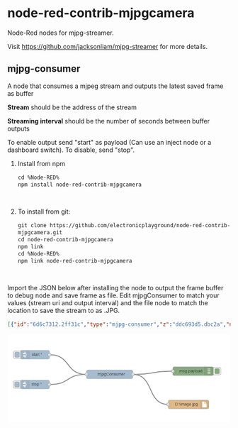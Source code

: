 # node-red-contrib-mjpgcamera

Node-Red nodes for mjpg-streamer.

Visit https://github.com/jacksonliam/mjpg-streamer for more details.



## mjpg-consumer

A node that consumes a mjpeg stream and outputs the latest saved frame as buffer

<p><b>Stream</b> should be the address of the stream</p>
<p><b>Streaming interval</b> should be the number of seconds between buffer outputs</p>

<p>To enable output send "start" as payload (Can use an inject node or a dashboard switch). To disable, send "stop".</p>

1. Install from npm

   ```shell
   cd %Node-RED%
   npm install node-red-contrib-mjpgcamera
   ```

   ​

2. To install from git:

   ```shell
   git clone https://github.com/electronicplayground/node-red-contrib-mjpgcamera.git
   cd node-red-contrib-mjpgcamera
   npm link
   cd %Node-RED%
   npm link node-red-contrib-mjpgcamera
   ```

   ​



Import the JSON below after installing the node to output the frame buffer to debug node and save frame as file. Edit mjpgConsumer to match your values (stream uri and output interval) and the file node to match the location to save the stream to as .JPG.

```json
[{"id":"6d6c7312.2ff31c","type":"mjpg-consumer","z":"ddc693d5.dbc2a","name":"MjpgConsumer","stream":"http://192.168.0.104:8080/?action=stream","interval":"2","x":517,"y":134,"wires":[["18a0339c.da93ec","657e92c5.2219fc"]]},{"id":"68133e2.b94f7c","type":"inject","z":"ddc693d5.dbc2a","name":"Start Consumer","topic":"","payload":"start","payloadType":"str","repeat":"","crontab":"","once":true,"x":218,"y":103,"wires":[["6d6c7312.2ff31c"]]},{"id":"11674ce7.4dfc33","type":"inject","z":"ddc693d5.dbc2a","name":"Stop Consumer","topic":"","payload":"stop","payloadType":"str","repeat":"","crontab":"","once":false,"x":216,"y":170,"wires":[["6d6c7312.2ff31c"]]},{"id":"18a0339c.da93ec","type":"debug","z":"ddc693d5.dbc2a","name":"","active":true,"console":"false","complete":"false","x":756,"y":133,"wires":[]},{"id":"657e92c5.2219fc","type":"file","z":"ddc693d5.dbc2a","name":"Camera Capture","filename":"E:\capture.jpg","appendNewline":false,"createDir":false,"overwriteFile":"true","x":767,"y":199,"wires":[]}]
```



<img src="exampleFlow.PNG"></img>